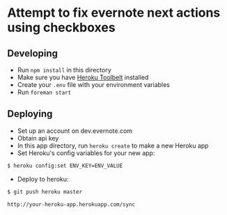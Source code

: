 # Attempt to fix evernote next actions using checkboxes

## Developing

- Run `npm install` in this directory
- Make sure you have [Heroku Toolbelt](https://toolbelt.heroku.com/) installed
- Create your `.env` file with your environment variables 
- Run `foreman start`

## Deploying

- Set up an account on dev.evernote.com
- Obtain api key
- In this app directory, run `heroku create` to make a new Heroku app
- Set Heroku's config variables for your new app:

```sh
$ heroku config:set ENV_KEY=ENV_VALUE
```

- Deploy to heroku:

```sh
$ git push heroku master
```

```
http://your-heroku-app.herokuapp.com/sync
```

